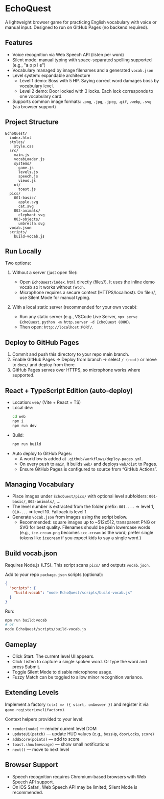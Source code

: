 # EchoQuest

A lightweight browser game for practicing English vocabulary with voice or manual input. Designed to run on GitHub Pages (no backend required).

## Features
- Voice recognition via Web Speech API (listen per word)
- Silent mode: manual typing with space-separated spelling supported (e.g., "a p p l e")
- Vocabulary managed by image filenames and a generated `vocab.json`
- Level system: expandable architecture
  - Level 1 demo: Boss with 5 HP. Saying correct word damages boss by vocabulary level.
  - Level 2 demo: Door locked with 3 locks. Each lock corresponds to one vocabulary card.
- Supports common image formats: `.png`, `.jpg`, `.jpeg`, `.gif`, `.webp`, `.svg` (via browser support)

## Project Structure
```
EchoQuest/
  index.html
  styles/
    style.css
  src/
    main.js
    vocabLoader.js
    systems/
      game.js
      levels.js
      speech.js
      views.js
    ui/
      toast.js
  pics/
    001-basic/
      apple.svg
      cat.svg
    002-animals/
      elephant.svg
    003-objects/
      umbrella.svg
  vocab.json
  scripts/
    build-vocab.js
```

## Run Locally
Two options:

1) Without a server (just open file):
   - Open `EchoQuest/index.html` directly (file://). It uses the inline demo vocab so it works without `fetch`.
   - Microphone requires a secure context (HTTPS/localhost). On file://, use Silent Mode for manual typing.

2) With a local static server (recommended for your own vocab):
   - Run any static server (e.g., VSCode Live Server, `npx serve EchoQuest`, `python -m http.server -d EchoQuest 8080`).
   - Then open: `http://localhost:PORT/`.

## Deploy to GitHub Pages
1. Commit and push this directory to your repo main branch.
2. Enable GitHub Pages → Deploy from branch → select `/ (root)` or move to `docs/` and deploy from there.
3. GitHub Pages serves over HTTPS, so microphone works where supported.

## React + TypeScript Edition (auto-deploy)
- Location: `web/` (Vite + React + TS)
- Local dev:
  ```bash
  cd web
  npm i
  npm run dev
  ```
- Build:
  ```bash
  npm run build
  ```
- Auto deploy to GitHub Pages:
  - A workflow is added at `.github/workflows/deploy-pages.yml`.
  - On every push to `main`, it builds `web/` and deploys `web/dist` to Pages.
  - Ensure GitHub Pages is configured to source from “GitHub Actions”.

## Managing Vocabulary
- Place images under `EchoQuest/pics/` with optional level subfolders: `001-basic/`, `002-animals/`, ...
- The level number is extracted from the folder prefix: `001-...` => level 1, `010-...` => level 10. Fallback is level 1.
- Generate `vocab.json` from images using the script below.
  - Recommended: square images up to ~512x512, transparent PNG or SVG for best quality. Filenames should be plain lowercase words (e.g., `ice-cream.png` becomes `ice-cream` as the word; prefer single tokens like `icecream` if you expect kids to say a single word.)

## Build vocab.json
Requires Node.js (LTS). This script scans `pics/` and outputs `vocab.json`.

Add to your repo `package.json` scripts (optional):
```json
{
  "scripts": {
    "build:vocab": "node EchoQuest/scripts/build-vocab.js"
  }
}
```

Run:
```bash
npm run build:vocab
# or
node EchoQuest/scripts/build-vocab.js
```

## Gameplay
- Click Start. The current level UI appears.
- Click Listen to capture a single spoken word. Or type the word and press Submit.
- Toggle Silent Mode to disable microphone usage.
- Fuzzy Match can be toggled to allow minor recognition variance.

## Extending Levels
Implement a factory `(ctx) => ({ start, onAnswer })` and register it via `game.registerLevel(factory)`.

Context helpers provided to your level:
- `render(node)` — render current level DOM
- `updateUi(patch)` — update HUD values (e.g., `bossHp`, `doorLocks`, `score`)
- `addScore(points)` — add to score
- `toast.show(message)` — show small notifications
- `next()` — move to next level

## Browser Support
- Speech recognition requires Chromium-based browsers with Web Speech API support.
- On iOS Safari, Web Speech API may be limited; Silent Mode is recommended.

